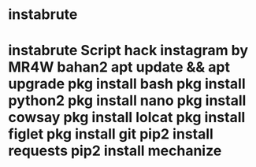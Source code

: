 # instabrute
# instabrute Script hack instagram by MR4W bahan2 apt update &amp;&amp; apt upgrade pkg install bash  pkg install python2  pkg install nano  pkg install cowsay pkg install lolcat pkg install figlet pkg install git  pip2 install requests  pip2 install mechanize
